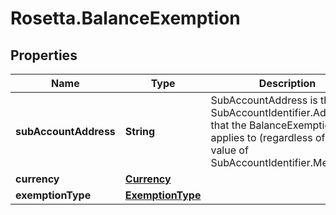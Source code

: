 # Rosetta.BalanceExemption

## Properties

Name | Type | Description | Notes
------------ | ------------- | ------------- | -------------
**subAccountAddress** | **String** | SubAccountAddress is the SubAccountIdentifier.Address that the BalanceExemption applies to (regardless of the value of SubAccountIdentifier.Metadata). | [optional] 
**currency** | [**Currency**](Currency.md) |  | [optional] 
**exemptionType** | [**ExemptionType**](ExemptionType.md) |  | [optional] 


